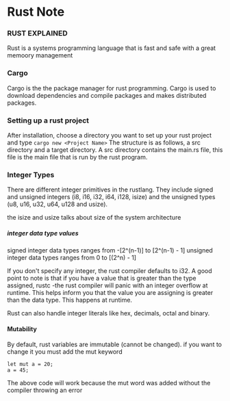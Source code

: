 # Rust Note

### RUST EXPLAINED
Rust is a systems programming language that is fast and safe with a great memoory management

### Cargo
Cargo is the the package manager for rust programming. Cargo is used to download dependencies and compile packages and makes distributed packages.

### Setting up a rust project
After installation, choose a directory you want to set up your rust project and type
```cargo new <Project Name>```
The structure is as follows, a src directory and a target directory. A src directory contains the main.rs file, this file is the main file that is run by the rust program.

### Integer Types
There are different integer primitives in the rustlang. They include signed and unsigned integers (i8, i16, i32, i64, i128, isize) and the unsigned types (u8, u16, u32, u64, u128 and usize).

the isize and usize talks about size of the system architecture

##### integer data type values
signed integer data types ranges from -[2^(n-1)] to [2^(n-1) - 1]
unsigned integer data types ranges from 0 to [(2^n) - 1]

If you don't specify any integer, the rust compiler defaults to i32. A good point to note is that if you
have a value that is greater than the type assigned, rustc -the rust compiler will panic with an integer overflow at runtime. This helps inform you that the value you are assigning is greater than the data type. This happens at runtime.

Rust can also handle integer literals like hex, decimals, octal and binary.

#### Mutability
By default, rust variables are immutable (cannot be changed). if you want to change it you must add the mut keyword
```
let mut a = 20;
a = 45;
```
The above code will work because the mut word was added without the compiler throwing an error

